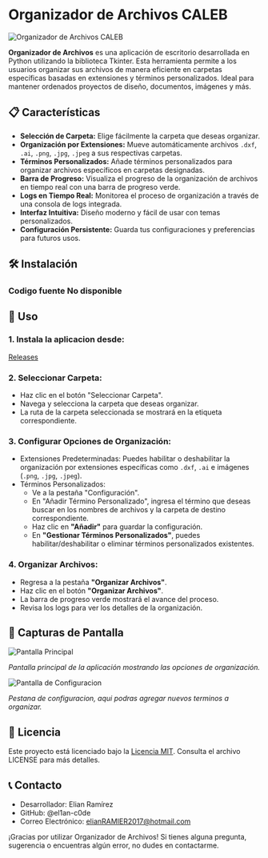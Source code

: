 # Organizador de Archivos CALEB

![Organizador de Archivos CALEB](https://github.com/el1an-c0de/organizador_archivos_CALEB/blob/main/blob/main/thumbnail.png)

**Organizador de Archivos** es una aplicación de escritorio desarrollada en Python utilizando la biblioteca Tkinter. Esta herramienta permite a los usuarios organizar sus archivos de manera eficiente en carpetas específicas basadas en extensiones y términos personalizados. Ideal para mantener ordenados proyectos de diseño, documentos, imágenes y más.

## 📋 Características

- **Selección de Carpeta:** Elige fácilmente la carpeta que deseas organizar.
- **Organización por Extensiones:** Mueve automáticamente archivos `.dxf`, `.ai`, `.png`, `.jpg`, `.jpeg` a sus respectivas carpetas.
- **Términos Personalizados:** Añade términos personalizados para organizar archivos específicos en carpetas designadas.
- **Barra de Progreso:** Visualiza el progreso de la organización de archivos en tiempo real con una barra de progreso verde.
- **Logs en Tiempo Real:** Monitorea el proceso de organización a través de una consola de logs integrada.
- **Interfaz Intuitiva:** Diseño moderno y fácil de usar con temas personalizados.
- **Configuración Persistente:** Guarda tus configuraciones y preferencias para futuros usos.

## 🛠️ Instalación

### Codigo fuente No disponible

## 🚀 Uso

### 1. Instala la aplicacion desde:

[Releases](https://github.com/el1an-c0de/organizador_archivos_CALEB/releases/tag/Python)

### 2. Seleccionar Carpeta:

- Haz clic en el botón "Seleccionar Carpeta".
- Navega y selecciona la carpeta que deseas organizar.
- La ruta de la carpeta seleccionada se mostrará en la etiqueta correspondiente.

### 3. Configurar Opciones de Organización:

- Extensiones Predeterminadas: Puedes habilitar o deshabilitar la organización por extensiones específicas como `.dxf`, `.ai` e imágenes (`.png`, `.jpg`, `.jpeg`).
- Términos Personalizados:
  - Ve a la pestaña "Configuración".
  - En "Añadir Término Personalizado", ingresa el término que deseas buscar en los nombres de archivos y la carpeta de destino correspondiente.
  - Haz clic en **"Añadir"** para guardar la configuración.
  - En **"Gestionar Términos Personalizados"**, puedes habilitar/deshabilitar o eliminar términos personalizados existentes.

### 4. Organizar Archivos:

- Regresa a la pestaña **"Organizar Archivos"**.
- Haz clic en el botón **"Organizar Archivos"**.
- La barra de progreso verde mostrará el avance del proceso.
- Revisa los logs para ver los detalles de la organización.

## 📸 Capturas de Pantalla

![Pantalla Principal](https://github.com/el1an-c0de/organizador_archivos_CALEB/blob/main/blob/main/captura01.png)

_Pantalla principal de la aplicación mostrando las opciones de organización._

![Pantalla de Configuracion](https://github.com/el1an-c0de/organizador_archivos_CALEB/blob/main/blob/main/captura02.png)

_Pestana de configuracion, aqui podras agregar nuevos terminos a organizar._

## 📜 Licencia

Este proyecto está licenciado bajo la [Licencia MIT](https://github.com/el1an-c0de/organizador_archivos_CALEB/blob/main/blob/main/LICENSE). Consulta el archivo LICENSE para más detalles.

## 📞 Contacto

- Desarrollador: Elian Ramírez
- GitHub: @el1an-c0de
- Correo Electrónico: elianRAMIER2017@hotmail.com

¡Gracias por utilizar Organizador de Archivos! Si tienes alguna pregunta, sugerencia o encuentras algún error, no dudes en contactarme.
